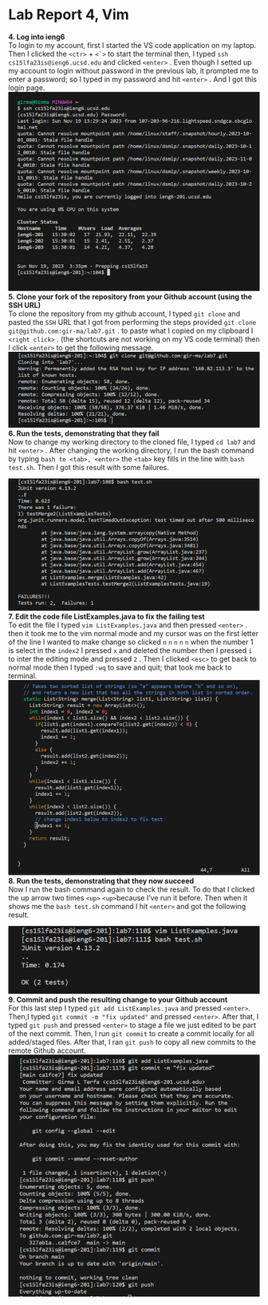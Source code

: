 # Lab Report 4, Vim<br>
**4. Log into ieng6**<br>
To login to my account, first I started the VS code application on my laptop. Then I clicked the ```<ctr>``` + ```<`>``` to start the terminal then, I typed  ```ssh cs15lfa23is@ieng6.ucsd.edu``` and clicked ```<enter>``` . Even though I setted up my account to login without password in the previous lab, it prompted me to enter a password; so I typed in my password and hit ```<enter>``` . And I got this login page.<br>
![image](login-to-ieng6.png)<br>
**5. Clone your fork of the repository from your Github account (using the SSH URL)**<br>
To clone the repository from my github account, I typed ```git clone``` and pasted the ```SSH``` URL that I got from performing the steps provided ```git clone git@github.com:gir-ma/lab7.git``` . to paste what I copied on my clipboard I ```<right click>``` . (the shortcuts are not working on my VS code terminal) then I click ```<enter>```  to get the following message.<br>
![image](cloning.png)<br>
**6. Run the tests, demonstrating that they fail**<br>
Now to change my working directory to the cloned file, I typed ```cd lab7``` and hit ```<enter>``` . After changing the working directory, I run the bash command by typing ```bash te <tab>, <enter>``` the ```<tab>``` key fills in the line with ```bash test.sh```. Then I got this result with some  failures.<br>

![image](fail_run.png)<br>
**7. Edit the code file ListExamples.java to fix the failing test**<br> 
To edit the file I typed ```vim ListExamples.java``` and then pressed ```<enter>``` . then it took me to the vim normal mode and my cursor was on the first letter of the line I wanted to make change so clicked ```n``` ```n``` ```n``` ```n``` ```n``` when the number 1 is select in the ```index2``` I pressed ```x``` and deleted the number then I pressed ```i``` to inter the editing mode and pressed ```2``` . Then I clicked ```<esc>``` to get back to normal mode then I typed ```:wq``` to save and quit; that took me back to terminal.<br>
![image](vim-editing.png)<br>
**8. Run the tests, demonstrating that they now succeed**<br>
Now I run the bash command again to check the result. To do that I clicked the up arrow two times ```<up>``` ```<up>```because I’ve run it before. Then when it shows me the ```bash test.sh``` command I hit ```<enter>``` and got the following result.<br>

![image](success-run.png)<br>
**9. Commit and push the resulting change to your Github account**<br>
For this last step I typed ```git add ListExamples.java``` and pressed ```<enter>```. Then,I typed ```git commit -m "fix updated"``` and pressed ```<enter>```. After that, I typed ```git push``` and pressed ```<enter>``` to stage a file we just edited to be part of the next commit. Then, I run ```git commit``` to create a commit locally for all added/staged files. After that, I ran ```git push``` to copy all new commits to the remote Github account.
![image](commit-and-push.png)<br>
